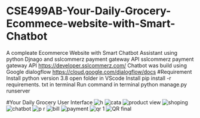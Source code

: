 # CSE499AB-Your-Daily-Grocery-Ecommece-website-with-Smart-Chatbot
A compleate Ecommerce Website with Smart Chatbot Assistant using python Djnago and sslcommerz payment gateway API
sslcommerz payment gateway API https://developer.sslcommerz.com/
Chatbot was build using Google dialogflow https://cloud.google.com/dialogflow/docs
#Requirement 
Install python version 3.8
open folder in VScode
Install  pip install -r requirements. txt in terminal 
Run command in terminal python manage.py runserver

#Your Daily Grocery User Interface
![h](https://user-images.githubusercontent.com/83463788/211340892-db8a0152-6a50-4b08-8f85-ba2472e18165.png)
![cata](https://user-images.githubusercontent.com/83463788/211340935-de80efaa-620d-488e-959a-4f5c138e06f8.png)
![product view](https://user-images.githubusercontent.com/83463788/211340975-0dbb0358-bea7-430e-9c7f-8b4dfdc9c2b4.png)
![shoping](https://user-images.githubusercontent.com/83463788/211341012-8176223c-5358-4a9c-aeac-2f9f2349c855.png)
![chatbot](https://user-images.githubusercontent.com/83463788/211341108-40e655b4-995f-4cf3-9b33-bd09da6ce5e2.png)
![p r](https://user-images.githubusercontent.com/83463788/211341135-bcdc632f-783e-4b3d-92f8-1995d7e144f0.png)
![bill](https://user-images.githubusercontent.com/83463788/211341137-edc68935-ec5b-4761-954b-98e436e2b06f.png)
![payment](https://user-images.githubusercontent.com/83463788/211341132-874e5c80-ca1b-4bcf-8678-f1d628339a2c.png)
![qr 1](https://user-images.githubusercontent.com/83463788/211341127-aa23727f-9555-4806-aad9-c0e1329e352e.png)
![QR final](https://user-images.githubusercontent.com/83463788/211341124-61054088-cee9-4be4-9cd9-b84f8e26acf8.png)

